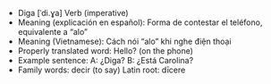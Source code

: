 - Diga	[ˈdi.ɣa]	Verb (imperative)
- Meaning (explicación en español): Forma de contestar el teléfono, equivalente a “alo”
- Meaning (Vietnamese): Cách nói “alo” khi nghe điện thoại
- Properly translated word: Hello? (on the phone)
- Example sentence: A: ¿Diga? B: ¿Está Carolina?
- Family words: decir (to say)	Latin root: dīcere